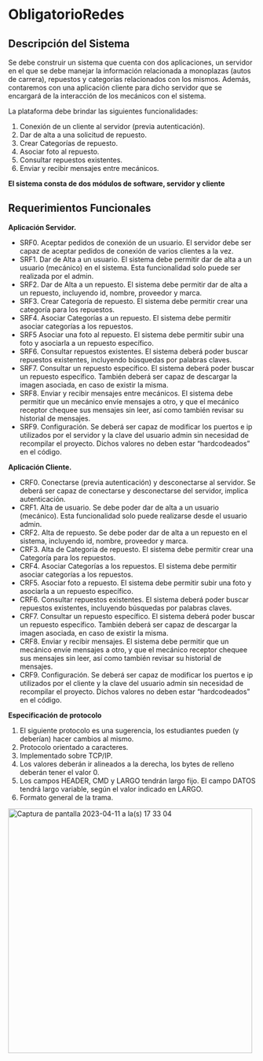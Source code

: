 # ObligatorioRedes

## Descripción del Sistema

Se debe construir un sistema que cuenta con dos aplicaciones, un servidor en el que se debe manejar la información relacionada a monoplazas (autos de carrera), repuestos y categorías relacionados con los mismos. Además, contaremos con una aplicación cliente para dicho servidor que se encargará de la
interacción de los mecánicos con el sistema.

La plataforma debe brindar las siguientes funcionalidades:
1. Conexión de un cliente al servidor (previa autenticación).
2. Dar de alta a una solicitud de repuesto.
3. Crear Categorías de repuesto.
4. Asociar foto al repuesto.
5. Consultar repuestos existentes.
6. Enviar y recibir mensajes entre mecánicos.

**El sistema consta de dos módulos de software, servidor y cliente**

## Requerimientos Funcionales
**Aplicación Servidor.** 
- SRF0. Aceptar pedidos de conexión de un usuario. El servidor debe ser capaz de aceptar
pedidos de conexión de varios clientes a la vez.
- SRF1. Dar de Alta a un usuario. El sistema debe permitir dar de alta a un usuario (mecánico)
en el sistema. Esta funcionalidad solo puede ser realizada por el admin.
- SRF2. Dar de Alta a un repuesto. El sistema debe permitir dar de alta a un repuesto,
incluyendo id, nombre, proveedor y marca.
- SRF3. Crear Categoría de repuesto. El sistema debe permitir crear una categoría para los
repuestos.
- SRF4. Asociar Categorías a un repuesto. El sistema debe permitir asociar categorías a los
repuestos.
- SRF5 Asociar una foto al repuesto. El sistema debe permitir subir una foto y asociarla a un
repuesto específico.
- SRF6. Consultar repuestos existentes. El sistema deberá poder buscar repuestos existentes,
incluyendo búsquedas por palabras claves.
- SRF7. Consultar un repuesto específico. El sistema deberá poder buscar un repuesto
específico. También deberá ser capaz de descargar la imagen asociada, en caso de existir la
misma.
- SRF8. Enviar y recibir mensajes entre mecánicos. El sistema debe permitir que un mecánico
envíe mensajes a otro, y que el mecánico receptor chequee sus mensajes sin leer, así como
también revisar su historial de mensajes.
- SRF9. Configuración. Se deberá ser capaz de modificar los puertos e ip utilizados por el
servidor y la clave del usuario admin sin necesidad de recompilar el proyecto. Dichos valores
no deben estar “hardcodeados” en el código.

**Aplicación Cliente.**
- CRF0. Conectarse (previa autenticación) y desconectarse al servidor. Se deberá ser capaz de
conectarse y desconectarse del servidor, implica autenticación.
- CRF1. Alta de usuario. Se debe poder dar de alta a un usuario (mecánico). Esta
funcionalidad solo puede realizarse desde el usuario admin.
- CRF2. Alta de repuesto. Se debe poder dar de alta a un repuesto en el sistema, incluyendo
id, nombre, proveedor y marca.
- CRF3. Alta de Categoría de repuesto. El sistema debe permitir crear una Categoría para los
repuestos.
- CRF4. Asociar Categorías a los repuestos. El sistema debe permitir asociar categorías a los
repuestos.
- CRF5. Asociar foto a repuesto. El sistema debe permitir subir una foto y asociarla a un
repuesto específico.
- CRF6. Consultar repuestos existentes. El sistema deberá poder buscar repuestos existentes,
incluyendo búsquedas por palabras claves.
- CRF7. Consultar un repuesto específico. El sistema deberá poder buscar un repuesto
específico. También deberá ser capaz de descargar la imagen asociada, en caso de existir la
misma.
- CRF8. Enviar y recibir mensajes. El sistema debe permitir que un mecánico envíe mensajes
a otro, y que el mecánico receptor chequee sus mensajes sin leer, así como también revisar
su historial de mensajes.
- CRF9. Configuración. Se deberá ser capaz de modificar los puertos e ip utilizados por el
cliente y la clave del usuario admin sin necesidad de recompilar el proyecto. Dichos valores
no deben estar “hardcodeados” en el código.

**Especificación de protocolo**
1. El siguiente protocolo es una sugerencia, los estudiantes pueden (y deberían) hacer cambios al
mismo.
2. Protocolo orientado a caracteres.
3. Implementado sobre TCP/IP.
4. Los valores deberán ir alineados a la derecha, los bytes de relleno deberán tener el valor 0.
5. Los campos HEADER, CMD y LARGO tendrán largo fijo. El campo DATOS tendrá largo variable, según
el valor indicado en LARGO.
6. Formato general de la trama.
<img width="497" alt="Captura de pantalla 2023-04-11 a la(s) 17 33 04" src="https://user-images.githubusercontent.com/80791547/231281751-8b4eae98-ada2-4051-b377-47f12bca9f95.png">
